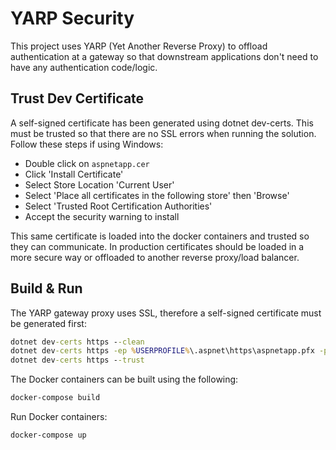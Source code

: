 # YARP Security

This project uses YARP (Yet Another Reverse Proxy) to offload authentication at a gateway so that downstream applications don't need to have any authentication code/logic.

## Trust Dev Certificate

A self-signed certificate has been generated using dotnet dev-certs. This must be trusted so that there are no SSL errors when running the solution. Follow these steps if using Windows:
- Double click on `aspnetapp.cer`
- Click 'Install Certificate'
- Select Store Location 'Current User'
- Select 'Place all certificates in the following store' then 'Browse'
- Select 'Trusted Root Certification Authorities'
- Accept the security warning to install

This same certificate is loaded into the docker containers and trusted so they can communicate. In production certificates should be loaded in a more secure way or offloaded to another reverse proxy/load balancer.

## Build & Run

The YARP gateway proxy uses SSL, therefore a self-signed certificate must be generated first:
```cmd
dotnet dev-certs https --clean
dotnet dev-certs https -ep %USERPROFILE%\.aspnet\https\aspnetapp.pfx -p password
dotnet dev-certs https --trust
```

The Docker containers can be built using the following:
```bash
docker-compose build
```

Run Docker containers:
```bash
docker-compose up
```